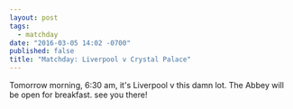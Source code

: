 ```yaml
---
layout: post
tags: 
  - matchday
date: "2016-03-05 14:02 -0700"
published: false
title: "Matchday: Liverpool v Crystal Palace"
---
```


Tomorrow morning, 6:30 am, it's Liverpool v this damn lot. The Abbey will be open for breakfast. see you there!
